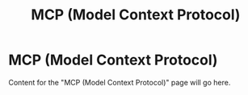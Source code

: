 ﻿---
title: "MCP (Model Context Protocol)"
---

# MCP (Model Context Protocol)

Content for the "MCP (Model Context Protocol)" page will go here.
